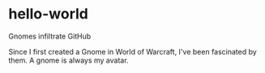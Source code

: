 hello-world
===========

Gnomes infiltrate GitHub

Since I first created a Gnome in World of Warcraft, I've been fascinated by them. A gnome is always my avatar. 
